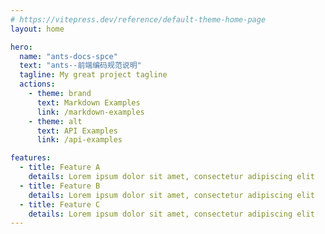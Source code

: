 ```yaml
---
# https://vitepress.dev/reference/default-theme-home-page
layout: home

hero:
  name: "ants-docs-spce"
  text: "ants--前端编码规范说明"
  tagline: My great project tagline
  actions:
    - theme: brand
      text: Markdown Examples
      link: /markdown-examples
    - theme: alt
      text: API Examples
      link: /api-examples

features:
  - title: Feature A
    details: Lorem ipsum dolor sit amet, consectetur adipiscing elit
  - title: Feature B
    details: Lorem ipsum dolor sit amet, consectetur adipiscing elit
  - title: Feature C
    details: Lorem ipsum dolor sit amet, consectetur adipiscing elit
---
```


